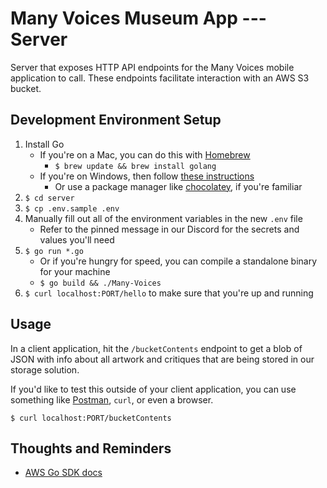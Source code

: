 # Many Voices Museum App --- Server

Server that exposes HTTP API endpoints for the Many Voices mobile application to call. These endpoints facilitate interaction with an AWS S3 bucket.

## Development Environment Setup

1. Install Go
    - If you're on a Mac, you can do this with [Homebrew](https://brew.sh)
        - `$ brew update && brew install golang`
    - If you're on Windows, then follow [these instructions](https://golang.org/dl/)
        - Or use a package manager like [chocolatey](https://chocolatey.org), if you're familiar
1. `$ cd server`
1. `$ cp .env.sample .env`
1. Manually fill out all of the environment variables in the new `.env` file
    - Refer to the pinned message in our Discord for the secrets and values you'll need
1. `$ go run *.go`
    - Or if you're hungry for speed, you can compile a standalone binary for your machine
    - `$ go build && ./Many-Voices`
1. `$ curl localhost:PORT/hello` to make sure that you're up and running

## Usage

In a client application, hit the `/bucketContents` endpoint to get a blob of JSON with info about all artwork and critiques that are being stored in our storage solution.

If you'd like to test this outside of your client application, you can use something like [Postman](https://www.postman.com), `curl`, or even a browser.

    $ curl localhost:PORT/bucketContents

## Thoughts and Reminders

* [AWS Go SDK docs](https://docs.aws.amazon.com/sdk-for-go/v1/developer-guide/s3-example-basic-bucket-operations.html#s3-examples-bucket-ops-scenario)

